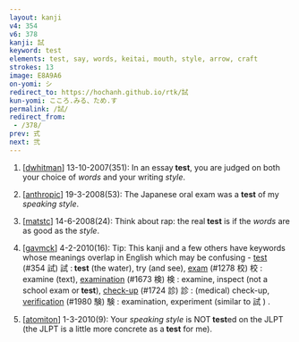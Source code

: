 ```yaml
---
layout: kanji
v4: 354
v6: 378
kanji: 試
keyword: test
elements: test, say, words, keitai, mouth, style, arrow, craft
strokes: 13
image: E8A9A6
on-yomi: シ
redirect_to: https://hochanh.github.io/rtk/試
kun-yomi: こころ.みる、ため.す
permalink: /試/
redirect_from:
 - /378/
prev: 式
next: 弐
---
```


1) [<a href="http://kanji.koohii.com/profile/dwhitman">dwhitman</a>] 13-10-2007(351): In an essay<strong> test</strong>, you are judged on both your choice of <em>words</em> and your writing <em>style</em>.

2) [<a href="http://kanji.koohii.com/profile/anthropic">anthropic</a>] 19-3-2008(53): The Japanese oral exam was a <strong>test</strong> of my <em>speaking</em> <em>style</em>.

3) [<a href="http://kanji.koohii.com/profile/matstc">matstc</a>] 14-6-2008(24): Think about rap: the real<strong> test</strong> is if the <em>words</em> are as good as the <em>style</em>.

4) [<a href="http://kanji.koohii.com/profile/gavmck">gavmck</a>] 4-2-2010(16): Tip: This kanji and a few others have keywords whose meanings overlap in English which may be confusing - <a href="../v4/354.html">test</a> (#354 試) 試 :<strong> test</strong> (the water), try (and see), <a href="../v4/1278.html">exam</a> (#1278 校) 校 : examine (text), <a href="../v4/1673.html">examination</a> (#1673 検) 検 : examine, inspect (not a school exam or<strong> test</strong>), <a href="http://kanji.koohii.com/study/kanji/1724">check-up</a> (#1724 診) 診 : (medical) check-up, <a href="../v4/1980.html">verification</a> (#1980 験) 験 : examination, experiment (similar to 試 ) .

5) [<a href="http://kanji.koohii.com/profile/atomiton">atomiton</a>] 1-3-2010(9): Your <em>speaking style</em> is NOT<strong> test</strong>ed on the JLPT (the JLPT is a little more concrete as a<strong> test</strong> for me).

